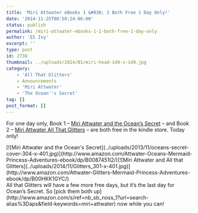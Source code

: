```yaml
---
title: 'Miri Attwater eBooks 1 &#038; 2 Both Free 1 Day Only!'
date: '2014-11-25T08:50:24-06:00'
status: publish
permalink: /miri-attwater-ebooks-1-2-both-free-1-day-only
author: 'ES Ivy'
excerpt: ''
type: post
id: 2738
thumbnail: ../uploads/2014/01/miri-head-149-x-149.jpg
category:
    - 'All That Glitters'
    - Announcements
    - 'Miri Attwater'
    - 'The Ocean''s Secret'
tag: []
post_format: []
---
```

For one day only, Book 1 – [Miri Attwater and the Ocean’s Secret](http://www.amazon.com/Attwater-Oceans-Mermaid-Princess-Adventures-ebook/dp/B0087451I2/) – and Book 2 – [Miri Attwater All That Glitters](http://www.amazon.com/Attwater-Glitters-Mermaid-Princess-Adventures-ebook/dp/B00HKK1GYC/) – are both free in the kindle store. Today only!

<div class="separator" style="clear: both; text-align: center;"></div>[![Miri Attwater and the Ocean's Secret](../uploads/2013/11/oceans-secret-cover-304-x-401.jpg)](http://www.amazon.com/Attwater-Oceans-Mermaid-Princess-Adventures-ebook/dp/B0087451I2/)[![Miri Attwater and All that Glitters](../uploads/2014/11/Glitters_301-x-401.jpg)](http://www.amazon.com/Attwater-Glitters-Mermaid-Princess-Adventures-ebook/dp/B00HKK1GYC/)

<div class="separator" style="clear: both; text-align: center;"></div>All that Glitters will have a few more free days, but it’s the last day for Ocean’s Secret. So [pick them both up](http://www.amazon.com/s/ref=nb_sb_noss_1?url=search-alias%3Daps&field-keywords=miri+attwater) now while you can!